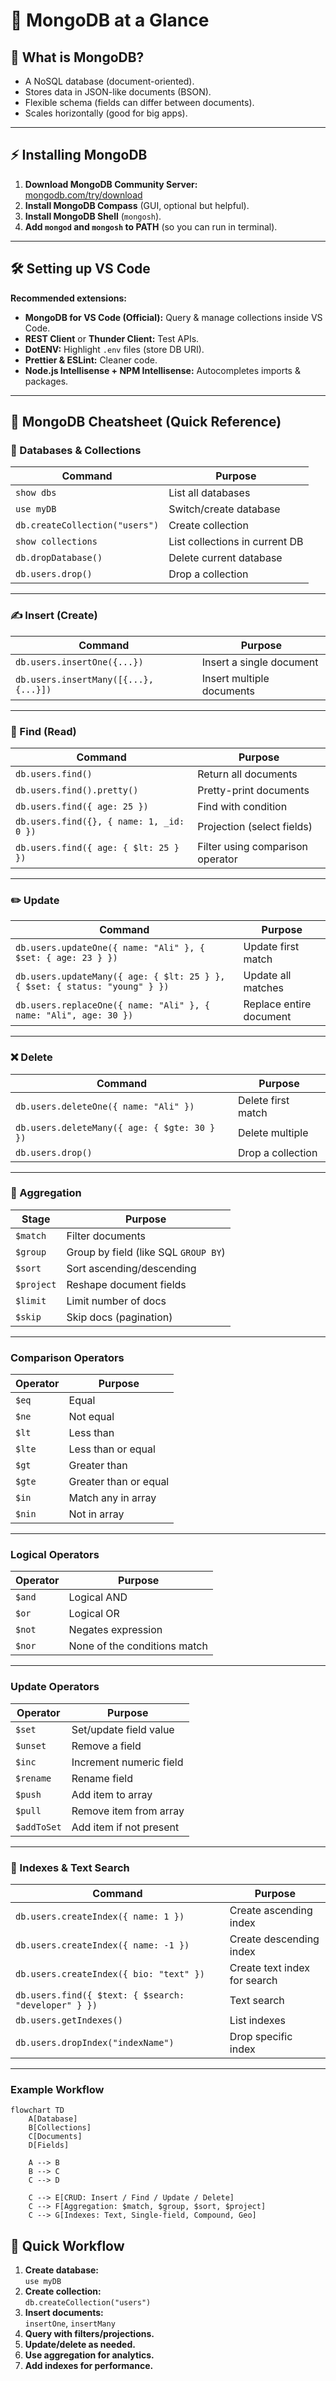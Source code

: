 # 📘 MongoDB at a Glance

## 🌱 What is MongoDB?

- A NoSQL database (document-oriented).
- Stores data in JSON-like documents (BSON).
- Flexible schema (fields can differ between documents).
- Scales horizontally (good for big apps).

---

## ⚡ Installing MongoDB

1. **Download MongoDB Community Server:**  
   [mongodb.com/try/download](https://www.mongodb.com/try/download)
2. **Install MongoDB Compass** (GUI, optional but helpful).
3. **Install MongoDB Shell** (`mongosh`).
4. **Add `mongod` and `mongosh` to PATH** (so you can run in terminal).

---

## 🛠️ Setting up VS Code

**Recommended extensions:**

- **MongoDB for VS Code (Official):** Query & manage collections inside VS Code.
- **REST Client** or **Thunder Client:** Test APIs.
- **DotENV:** Highlight `.env` files (store DB URI).
- **Prettier & ESLint:** Cleaner code.
- **Node.js Intellisense + NPM Intellisense:** Autocompletes imports & packages.

---

## 📘 MongoDB Cheatsheet (Quick Reference)

### 🌱 Databases & Collections

| Command                        | Purpose                        |
| ------------------------------ | ------------------------------ |
| `show dbs`                     | List all databases             |
| `use myDB`                     | Switch/create database         |
| `db.createCollection("users")` | Create collection              |
| `show collections`             | List collections in current DB |
| `db.dropDatabase()`            | Delete current database        |
| `db.users.drop()`              | Drop a collection              |

---

### ✍️ Insert (Create)

| Command                               | Purpose                   |
| ------------------------------------- | ------------------------- |
| `db.users.insertOne({...})`           | Insert a single document  |
| `db.users.insertMany([{...}, {...}])` | Insert multiple documents |

---

### 🔎 Find (Read)

| Command                                  | Purpose                          |
| ---------------------------------------- | -------------------------------- |
| `db.users.find()`                        | Return all documents             |
| `db.users.find().pretty()`               | Pretty-print documents           |
| `db.users.find({ age: 25 })`             | Find with condition              |
| `db.users.find({}, { name: 1, _id: 0 })` | Projection (select fields)       |
| `db.users.find({ age: { $lt: 25 } })`    | Filter using comparison operator |

---

### ✏️ Update

| Command                                                                    | Purpose                 |
| -------------------------------------------------------------------------- | ----------------------- |
| `db.users.updateOne({ name: "Ali" }, { $set: { age: 23 } })`               | Update first match      |
| `db.users.updateMany({ age: { $lt: 25 } }, { $set: { status: "young" } })` | Update all matches      |
| `db.users.replaceOne({ name: "Ali" }, { name: "Ali", age: 30 })`           | Replace entire document |

---

### ❌ Delete

| Command                                      | Purpose            |
| -------------------------------------------- | ------------------ |
| `db.users.deleteOne({ name: "Ali" })`        | Delete first match |
| `db.users.deleteMany({ age: { $gte: 30 } })` | Delete multiple    |
| `db.users.drop()`                            | Drop a collection  |

---

### 🔀 Aggregation

| Stage      | Purpose                              |
| ---------- | ------------------------------------ |
| `$match`   | Filter documents                     |
| `$group`   | Group by field (like SQL `GROUP BY`) |
| `$sort`    | Sort ascending/descending            |
| `$project` | Reshape document fields              |
| `$limit`   | Limit number of docs                 |
| `$skip`    | Skip docs (pagination)               |

---

### Comparison Operators

| Operator | Purpose               |
| -------- | --------------------- |
| `$eq`    | Equal                 |
| `$ne`    | Not equal             |
| `$lt`    | Less than             |
| `$lte`   | Less than or equal    |
| `$gt`    | Greater than          |
| `$gte`   | Greater than or equal |
| `$in`    | Match any in array    |
| `$nin`   | Not in array          |

---

### Logical Operators

| Operator | Purpose                      |
| -------- | ---------------------------- |
| `$and`   | Logical AND                  |
| `$or`    | Logical OR                   |
| `$not`   | Negates expression           |
| `$nor`   | None of the conditions match |

---

### Update Operators

| Operator    | Purpose                 |
| ----------- | ----------------------- |
| `$set`      | Set/update field value  |
| `$unset`    | Remove a field          |
| `$inc`      | Increment numeric field |
| `$rename`   | Rename field            |
| `$push`     | Add item to array       |
| `$pull`     | Remove item from array  |
| `$addToSet` | Add item if not present |

---

### 🔎 Indexes & Text Search

| Command                                              | Purpose                      |
| ---------------------------------------------------- | ---------------------------- |
| `db.users.createIndex({ name: 1 })`                  | Create ascending index       |
| `db.users.createIndex({ name: -1 })`                 | Create descending index      |
| `db.users.createIndex({ bio: "text" })`              | Create text index for search |
| `db.users.find({ $text: { $search: "developer" } })` | Text search                  |
| `db.users.getIndexes()`                              | List indexes                 |
| `db.users.dropIndex("indexName")`                    | Drop specific index          |

---

### Example Workflow

```mermaid
flowchart TD
    A[Database]
    B[Collections]
    C[Documents]
    D[Fields]

    A --> B
    B --> C
    C --> D

    C --> E[CRUD: Insert / Find / Update / Delete]
    C --> F[Aggregation: $match, $group, $sort, $project]
    C --> G[Indexes: Text, Single-field, Compound, Geo]
```

## 🚀 Quick Workflow

1. **Create database:**  
   `use myDB`
2. **Create collection:**  
   `db.createCollection("users")`
3. **Insert documents:**  
   `insertOne`, `insertMany`
4. **Query with filters/projections.**
5. **Update/delete as needed.**
6. **Use aggregation for analytics.**
7. **Add indexes for performance.**